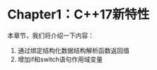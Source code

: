 Chapter1：C++17新特性
=====================

本章节，我们将介绍一下内容：

1. 通过绑定结构化数据结构解析函数返回值
2. 增加if和switch语句作用域变量